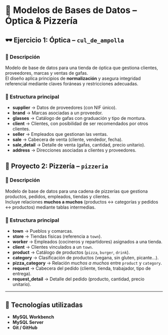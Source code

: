 # 🧠 Modelos de Bases de Datos – Óptica & Pizzería


## 🕶️ Ejercicio 1: Óptica – `cul_de_ampolla`

### 📘 Descripción
Modelo de base de datos para una tienda de óptica que gestiona clientes, proveedores, marcas y ventas de gafas.  
El diseño aplica principios de **normalización** y asegura integridad referencial mediante claves foráneas y restricciones adecuadas.

### 🧩 Estructura principal
- **supplier** → Datos de proveedores (con NIF único).
- **brand** → Marcas asociadas a un proveedor.
- **glasses** → Catálogo de gafas con graduación y tipo de montura.
- **client** → Clientes, con posibilidad de ser recomendados por otros clientes.
- **seller** → Empleados que gestionan las ventas.
- **sale** → Cabecera de venta (cliente, vendedor, fecha).
- **sale_detail** → Detalle de venta (gafas, cantidad, precio unitario).
- **address** → Direcciones asociadas a clientes y proveedores.

## 🍕 Proyecto 2: Pizzería – `pizzeria`

### 📘 Descripción
Modelo de base de datos para una cadena de pizzerías que gestiona productos, pedidos, empleados, tiendas y clientes.  
Incluye relaciones **muchos a muchos** (productos ↔ categorías y pedidos ↔ productos) mediante tablas intermedias.

### 🧩 Estructura principal
- **town** → Pueblos y comarcas.
- **store** → Tiendas físicas (referencia a `town`).
- **worker** → Empleados (cocineros y repartidores) asignados a una tienda.
- **client** → Clientes vinculados a un `town`.
- **product** → Catálogo de productos (`pizza`, `burger`, `drink`).
- **category** → Clasificación de productos (vegana, sin gluten, picante…).
- **pizza_category** → Relación *muchos a muchos* entre `product` y `category`.
- **request** → Cabecera del pedido (cliente, tienda, trabajador, tipo de entrega).
- **request_detail** → Detalle del pedido (producto, cantidad, precio unitario).

---

## 🧰 Tecnologías utilizadas
- **MySQL Workbench**
- **MySQL Server** 
- **Git / GitHub** 
